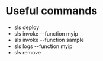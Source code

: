 # Useful commands

- sls deploy
- sls invoke --function myip
- sls invoke --function sample
- sls logs --function myip
- sls remove